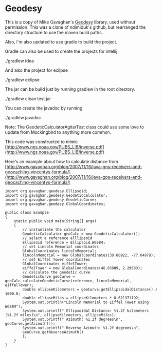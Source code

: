 # Geodesy

This is a copy of Mike Gavaghan's [Geodesy][0] library, used without
permission.  This was a clone of ndimiduk's github, but rearranged the directory
structure to use the maven build paths.

Also, I'm also updated to use gradle to build the project.

Gradle can also be used to create the projects for intellij

./gradlew idea

And also the project for eclipse

./gradlew eclipse


The jar can be build just by running gradlew in the root directory.

./gradlew clean test jar

You can create the javadoc by running

./gradlew javadoc

Note:
The GeodeticCalculatorAgitarTest class could use some love to update from Mockingbird to anything more common. 

This code was constructed to mimic [http://www.ngs.noaa.gov/PUBS_LIB/inverse.pdf](http://www.ngs.noaa.gov/PUBS_LIB/inverse.pdf)

Here's an example about how to calculate distance from [http://www.gavaghan.org/blog/2007/11/16/java-gps-receivers-and-geocaching-vincentys-formula/](http://www.gavaghan.org/blog/2007/11/16/java-gps-receivers-and-geocaching-vincentys-formula/)
```
import org.gavaghan.geodesy.Ellipsoid;
import org.gavaghan.geodesy.GeodeticCalculator;
import org.gavaghan.geodesy.GeodeticCurve;
import org.gavaghan.geodesy.GlobalCoordinates;

public class Example
{
    static public void main(String[] args)
    {
        // instantiate the calculator
        GeodeticCalculator geoCalc = new GeodeticCalculator();
        // select a reference elllipsoid
        Ellipsoid reference = Ellipsoid.WGS84;
        // set Lincoln Memorial coordinates
        GlobalCoordinates lincolnMemorial;
        lincolnMemorial = new GlobalCoordinates(38.88922, -77.04978);
        // set Eiffel Tower coordinates
        GlobalCoordinates eiffelTower;
        eiffelTower = new GlobalCoordinates(48.85889, 2.29583);
        // calculate the geodetic curve
        GeodeticCurve geoCurve = geoCalc.calculateGeodeticCurve(reference, lincolnMemorial, eiffelTower);
        double ellipseKilometers = geoCurve.getEllipsoidalDistance() / 1000.0;
        double ellipseMiles = ellipseKilometers * 0.621371192;
        System.out.println("Lincoln Memorial to Eiffel Tower using WGS84");
        System.out.printf(" Ellipsoidal Distance: %1.2f kilometers (%1.2f miles)\n", ellipseKilometers, ellipseMiles);
        System.out.printf(" Azimuth: %1.2f degrees\n", geoCurve.getAzimuth());
        System.out.printf(" Reverse Azimuth: %1.2f degrees\n",
        geoCurve.getReverseAzimuth()
        );
    }
}
```

[0]: http://www.gavaghan.org/blog/free-source-code/geodesy-library-vincentys-formula-java/

